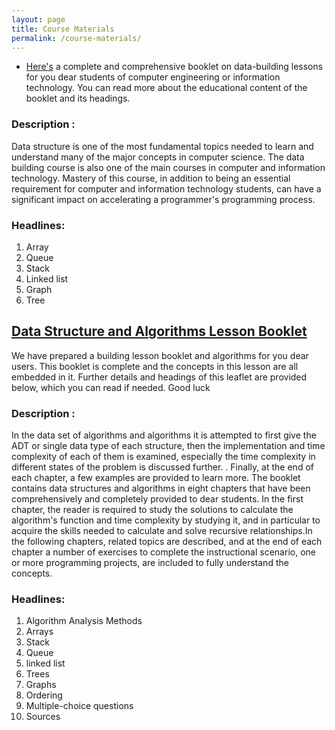 ```yaml
---
layout: page
title: Course Materials
permalink: /course-materials/
---
```


<!-- * [The International Student's Guide](/static_files/materials/Books/10_The_International_Students_Guide.pdf)
* [The Smarter Student Skills And Strategies for Success at University](/static_files/materials/Books/11_The_Smarter_Student_Skills_And_Strategies_for_Success_at_University.pdf) -->

* [Here's](http://dl.p30eng.com/p30eng3/Course-booklet-data-structures-www.P30eng.com.zip) a complete and comprehensive booklet on data-building lessons for you dear students of computer engineering or information technology. You can read more about the educational content of the booklet and its headings.

### Description :

Data structure is one of the most fundamental topics needed to learn and understand many of the major concepts in computer science. The data building course is also one of the main courses in computer and information technology. Mastery of this course, in addition to being an essential requirement for computer and information technology students, can have a significant impact on accelerating a programmer's programming process.
### Headlines:
1. Array
2. Queue
3. Stack
4. Linked list
5. Graph
6. Tree

## [Data Structure and Algorithms Lesson Booklet](http://dl.p30eng.com/p30eng3/notes-data-structures-and-Algorithms-www.p30eng.com.zip)

We have prepared a building lesson booklet and algorithms for you dear users. This booklet is complete and the concepts in this lesson are all embedded in it. Further details and headings of this leaflet are provided below, which you can read if needed. Good luck

### Description :

In the data set of algorithms and algorithms it is attempted to first give the ADT or single data type of each structure, then the implementation and time complexity of each of them is examined, especially the time complexity in different states of the problem is discussed further. . Finally, at the end of each chapter, a few examples are provided to learn more. The booklet contains data structures and algorithms in eight chapters that have been comprehensively and completely provided to dear students. In the first chapter, the reader is required to study the solutions to calculate the algorithm's function and time complexity by studying it, and in particular to acquire the skills needed to calculate and solve recursive relationships.In the following chapters, related topics are described, and at the end of each chapter a number of exercises to complete the instructional scenario, one or more programming projects, are included to fully understand the concepts.

### Headlines:
1. Algorithm Analysis Methods
2. Arrays
3. Stack
4. Queue
5. linked list
6. Trees
7. Graphs
8. Ordering
9. Multiple-choice questions
10. Sources